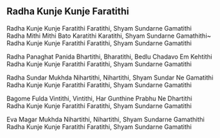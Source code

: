 ## Radha Kunje Kunje Faratithi


Radha Kunje Kunje Faratithi Faratithi, Shyam Sundarne Gamatithi  
Radha Mithi Mithi Bato Karatithi Karatithi, Shyam Sundarne Gamathithi~  
Radha Kunje Kunje Faratithi Faratithi, Shyam Sundarne Gamatithi

Radha Panaghat Panida Bhartithi, Bharatithi, Bedlu Chadavo Em Kehtithi  
Radha Kunje Kunje Faratithi Faratithi, Shyam Sundarne Gamatithi

Radha Sundar Mukhda Nihartithi, Nihartithi, Shyam Sundar Ne Gamatithi  
Radha Kunje Kunje Faratithi Faratithi, Shyam Sundarne Gamatithi

Bagome Fulda Vintithi, Vintithi, Har Gunthine Prabhu Ne Dhartithi  
Radha Kunje Kunje Faratithi Faratithi, Shyam Sundarne Gamatithi

Eva Magar Mukhda Nihartithi, Nihartithi, Shyam Sundarne Gamathithi  
Radha Kunje Kunje Faratithi Faratithi, Shyam Sundarne Gamatithi

